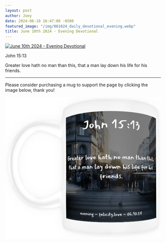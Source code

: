 ```yaml
---
layout: post
author: Joey
date: 2024-06-10 16:47:00 -0500
featured_image: "/img/061024_daily_devotional_evening.webp"
title: June 10th 2024 - Evening Devotional
---
```


[![June 10th 2024 - Evening Devotional](/img/061024_daily_devotional_evening.webp)](/img/061024_daily_devotional_evening.webp)

John 15:13

Greater love hath no man than this, that a man lay down his life for his friends.

<hr>

Please consider purchasing a mug to support the page by clicking the image below, thank you!

[![June 10th 2024 - Evening Devotional - Mug](/img/mugs/061024_night_mug.webp)]()